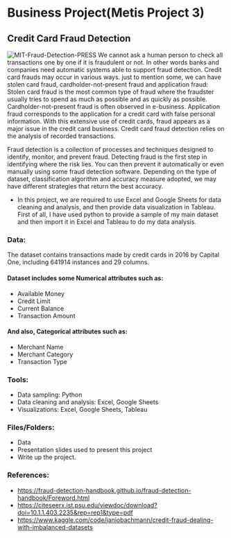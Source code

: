 # Business Project(Metis Project 3)
## Credit Card Fraud Detection
![MIT-Fraud-Detection-PRESS](https://user-images.githubusercontent.com/42986304/168454957-1e2e46c3-3941-449b-b91b-45df93ab43c5.jpeg)
We cannot ask a human person to check all transactions one by one if it is fraudulent or not. In other words banks and companies need automatic systems able to support fraud detection. Credit card frauds may occur in various ways. just to mention some, we can have stolen card fraud, cardholder-not-present fraud and application fraud:
Stolen card fraud is the most common type of fraud where the fraudster usually tries to spend as much as possible and as quickly as possible.
Cardholder-not-present fraud is often observed in e-business.
Application fraud corresponds to the application for a credit card with false personal information.
With this extensive use of credit cards, fraud appears as a major issue in the credit card business.
Credit card fraud detection relies on the analysis of recorded transactions.

Fraud detection is a collection of processes and techniques designed to identify, monitor, and prevent fraud.
Detecting fraud is the first step in identifying where the risk lies. You can then prevent it automatically or even manually using some fraud detection software.
Depending on the type of dataset, classification algorithm and accuracy measure adopted, we may have different strategies that return the best accuracy.
- In this project, we are required to use Excel and Google Sheets for data cleaning and analysis, and then provide data visualization in Tableau. 
First of all, I have used python to provide a sample of my main dataset and then import it in Excel and Tableau to do my data analysis.
###  Data:
The dataset contains transactions made by credit cards in 2016 by Capital One, including 641914 instances and 29 columns. 
#### Dataset includes some Numerical attributes such as:
-  Available Money
-	 Credit Limit
-  Current Balance 
-  Transaction Amount
#### And also, Categorical attributes such as:
-  Merchant Name
-  Merchant Category
-  Transaction Type
### Tools:
- Data sampling: Python
- Data cleaning and analysis: Excel, Google Sheets
- Visualizations: Excel, Google Sheets, Tableau
### Files/Folders:
- Data
- Presentation slides used to present this project
- Write up the project.

### References:
- https://fraud-detection-handbook.github.io/fraud-detection-handbook/Foreword.html
- https://citeseerx.ist.psu.edu/viewdoc/download?doi=10.1.1.403.2235&rep=rep1&type=pdf
- https://www.kaggle.com/code/janiobachmann/credit-fraud-dealing-with-imbalanced-datasets



